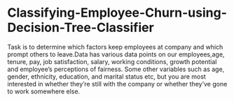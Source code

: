 # Classifying-Employee-Churn-using-Decision-Tree-Classifier
Task is to determine which factors keep employees at company and which prompt others to leave.Data has various data points on our employees,age, tenure, pay, job satisfaction, salary, working conditions, growth potential and employee’s perceptions of fairness. Some other variables such as age, gender, ethnicity, education, and marital status etc, but you are most interested in whether they’re still with the company or whether they’ve gone to work somewhere else.
